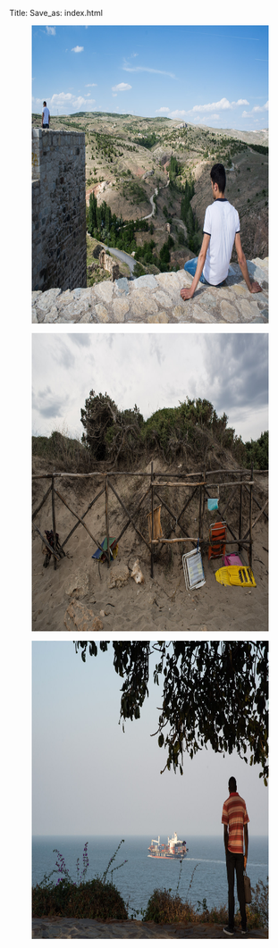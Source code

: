 Title:
Save_as: index.html

<figure>
    <img src="/images/20140530_AA19581.jpg" width="800" height="534">
</figure>

<figure>
<img src="/images/20140901_AA23188.jpg" width=800 height=534>
</figure>

<figure>
<img src="/images/20130829_AA08937.jpg" width=800 height=534>
</figure>
